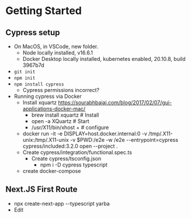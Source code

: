 # Getting Started

## Cypress setup

* On MacOS, in VSCode, new folder.
    * Node locally installed, v16.6.1
    * Docker Desktop locally installed, kubernetes enabled, 20.10.8, build 3967b7d
* `git init`
* `npm init`
* `npm install cypress`
  * Cypress permissions incorrect?
* Running cypress via Docker
  * Install xquartz https://sourabhbajaj.com/blog/2017/02/07/gui-applications-docker-mac/
    * brew install xquartz # Install
    * open -a XQuartz # Start
    * /usr/X11/bin/xhost +  # configure
  * docker run -it -e DISPLAY=host.docker.internal:0 -v /tmp/.X11-unix:/tmp/.X11-unix -v $PWD:/e2e -w /e2e --entrypoint=cypress cypress/included:3.2.0 open --project .
  * Create cypress/integration/functional.spec.ts
    * Create cypress/tsconfig.json
      * npm i -D cypress typescript
  * create docker-compose

## Next.JS First Route

* npx create-next-app --typescript yarba
* Edit <Title> in yarba/pages/index.tsx
* docker run -it -v $PWD/yarba:/yarba -w /yarba -p 3000:3000 node:current-alpine npm run dev
* Create docker-compose entry
* docker-compose up recipes
* docker-compose run cypress
* Rename docker-compose services
* Add docker compose test services
* Set docker-compose profiles

## Functional Requirements

* Listed out functional requirements, and created functional spec stubs.

## Section Summary:

Put together the initial project functional requirements, tests, and execution outline.
The project is coordinated using Docker Alpine images.
These off-the-shelf images for each language type handle pre-built issues, and let us run code directly from the host development system.
Cypress was tricky to set up, because it requires a display server. 
On OSX, this comes from the xquartz server.
On linux, this should be as straightforward as using DISPLAY=172.17.0.1:0.
On windows, the tool [xming](https://sourceforge.net/projects/xming/) might be the best bet?